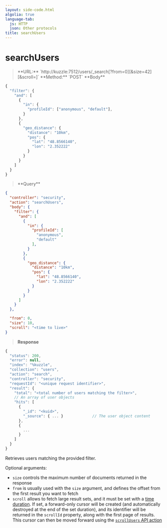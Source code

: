 ```yaml
---
layout: side-code.html
algolia: true
language-tab:
  js: HTTP
  json: Other protocols
title: searchUsers
---
```



# searchUsers



<blockquote class="js">
<p>
**URL:** `http://kuzzle:7512/users/_search[?from=0][&size=42][&scroll=<time to live>]`  
**Method:** `POST`  
**Body**
</p>
</blockquote>

```js
{
  "filter": {
    "and": [
      {
        "in": {
          "profileId": ["anonymous", "default"],
        }
      },
      {
        "geo_distance": {
          "distance": "10km",
          "pos": {
            "lat": "48.8566140",
            "lon": "2.352222"
          }
        }
      }
    ]
  }
}
```

<blockquote class="json">
<p>
**Query**
</p>
</blockquote>

```json
{
  "controller": "security",
  "action": "searchUsers",
  "body": {
    "filter": {
      "and": [
        {
          "in": {
            "profileId": [
              "anonymous",
              "default"
            ],
          }
        },
        {
          "geo_distance": {
            "distance": "10km",
            "pos": {
              "lat": "48.8566140",
              "lon": "2.352222"
            }
          }
        }
      ]
    }
  },

  "from": 0,
  "size": 10,
  "scroll": "<time to live>"
}
```

>**Response**

```javascript
{
  "status": 200,                     
  "error": null,                     
  "index": "%kuzzle",
  "collection": "users",
  "action": "search",
  "controller": "security",
  "requestId": "<unique request identifier>",
  "result": {
    "total": "<total number of users matching the filter>",
    // An array of user objects
    "hits": [
      {
        "_id": "<kuid>",
        "_source": { ... }             // The user object content
      },
      {
        ...
      }
    ]
  }
}
```

Retrieves users matching the provided filter.

Optional arguments:

* `size` controls the maximum number of documents returned in the response
* `from` is usually used with the `size` argument, and defines the offset from the first result you want to fetch
* `scroll` allows to fetch large result sets, and it must be set with a [time duration](https://www.elastic.co/guide/en/elasticsearch/reference/current/common-options.html#time-units). If set, a forward-only cursor will be created (and automatically destroyed at the end of the set duration), and its identifier will be returned in the `scrollId` property, along with the first page of results. This cursor can then be moved forward using the [`scrollUsers` API action](/api-documentation/controller-security/scroll-users)
